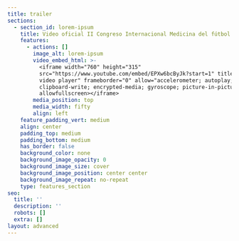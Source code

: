 ```yaml
---
title: trailer
sections:
  - section_id: lorem-ipsum
    title: Video oficial II Congreso Internacional Medicina del fútbol
    features:
      - actions: []
        image_alt: lorem-ipsum
        video_embed_html: >-
          <iframe width="760" height="315"
          src="https://www.youtube.com/embed/EPXw6bcByJk?start=1" title="YouTube
          video player" frameborder="0" allow="accelerometer; autoplay;
          clipboard-write; encrypted-media; gyroscope; picture-in-picture"
          allowfullscreen></iframe>
        media_position: top
        media_width: fifty
        align: left
    feature_padding_vert: medium
    align: center
    padding_top: medium
    padding_bottom: medium
    has_border: false
    background_color: none
    background_image_opacity: 0
    background_image_size: cover
    background_image_position: center center
    background_image_repeat: no-repeat
    type: features_section
seo:
  title: ''
  description: ''
  robots: []
  extra: []
layout: advanced
---
```


